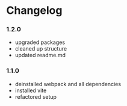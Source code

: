 # Changelog

### 1.2.0

-   upgraded packages
-   cleaned up structure
-   updated readme.md

### 1.1.0

-   deinstalled webpack and all dependencies
-   installed vite
-   refactored setup
